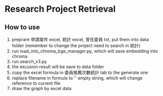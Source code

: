 # Research Project Retrieval

## How to use
1. preprare 申請案件 excel, 統計 excel, 曾任委員 txt, put them into data folder (remember to change the project need to search in 統計)
2. run load_into_chroma_bge_manager.py, which will save embedding into chroma
3. run search_v3.py
4. the excusion result will be save to data folder
5. copy the excel formula in 委員推薦次數統計 tab to the generate one
6. replace filename in formula to '' empty string, which will change reference to current file
7. draw the graph by excel data
